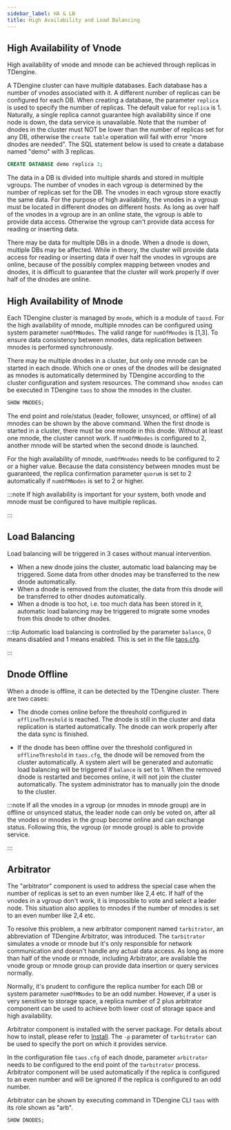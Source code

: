 ```yaml
---
sidebar_label: HA & LB
title: High Availability and Load Balancing
---
```


## High Availability of Vnode

High availability of vnode and mnode can be achieved through replicas in TDengine.

A TDengine cluster can have multiple databases. Each database has a number of vnodes associated with it. A different number of replicas can be configured for each DB. When creating a database, the parameter `replica` is used to specify the number of replicas. The default value for `replica` is 1. Naturally, a single replica cannot guarantee high availability since if one node is down, the data service is unavailable. Note that the number of dnodes in the cluster must NOT be lower than the number of replicas set for any DB, otherwise the `create table` operation will fail with error "more dnodes are needed". The SQL statement below is used to create a database named "demo" with 3 replicas.

```sql
CREATE DATABASE demo replica 3;
```

The data in a DB is divided into multiple shards and stored in multiple vgroups. The number of vnodes in each vgroup is determined by the number of replicas set for the DB. The vnodes in each vgroup store exactly the same data. For the purpose of high availability, the vnodes in a vgroup must be located in different dnodes on different hosts. As long as over half of the vnodes in a vgroup are in an online state, the vgroup is able to provide data access. Otherwise the vgroup can't provide data access for reading or inserting data.

There may be data for multiple DBs in a dnode. When a dnode is down, multiple DBs may be affected. While in theory, the cluster will provide data access for reading or inserting data if over half the vnodes in vgroups are online, because of the possibly complex mapping between vnodes and dnodes, it is difficult to guarantee that the cluster will work properly if over half of the dnodes are online.

## High Availability of Mnode

Each TDengine cluster is managed by `mnode`, which is a module of `taosd`. For the high availability of mnode, multiple mnodes can be configured using system parameter `numOfMNodes`. The valid range for `numOfMnodes` is [1,3]. To ensure data consistency between mnodes, data replication between mnodes is performed synchronously.

There may be multiple dnodes in a cluster, but only one mnode can be started in each dnode. Which one or ones of the dnodes will be designated as mnodes is automatically determined by TDengine according to the cluster configuration and system resources. The command `show mnodes` can be executed in TDengine `taos` to show the mnodes in the cluster.

```sql
SHOW MNODES;
```

The end point and role/status (leader, follower, unsynced, or offline) of all mnodes can be shown by the above command. When the first dnode is started in a cluster, there must be one mnode in this dnode. Without at least one mnode, the cluster cannot work. If `numOfMNodes` is configured to 2, another mnode will be started when the second dnode is launched.

For the high availability of mnode, `numOfMnodes` needs to be configured to 2 or a higher value. Because the data consistency between mnodes must be guaranteed, the replica confirmation parameter `quorum` is set to 2 automatically if `numOfMNodes` is set to 2 or higher.

:::note
If high availability is important for your system, both vnode and mnode must be configured to have multiple replicas.

:::

## Load Balancing

Load balancing will be triggered in 3 cases without manual intervention.

- When a new dnode joins the cluster, automatic load balancing may be triggered. Some data from other dnodes may be transferred to the new dnode automatically.
- When a dnode is removed from the cluster, the data from this dnode will be transferred to other dnodes automatically.
- When a dnode is too hot, i.e. too much data has been stored in it, automatic load balancing may be triggered to migrate some vnodes from this dnode to other dnodes.

:::tip
Automatic load balancing is controlled by the parameter `balance`, 0 means disabled and 1 means enabled. This is set in the file [taos.cfg](https://docs.tdengine.com/reference/config/#balance).

:::

## Dnode Offline

When a dnode is offline, it can be detected by the TDengine cluster. There are two cases:

- The dnode comes online before the threshold configured in `offlineThreshold` is reached. The dnode is still in the cluster and data replication is started automatically. The dnode can work properly after the data sync is finished.

- If the dnode has been offline over the threshold configured in `offlineThreshold` in `taos.cfg`, the dnode will be removed from the cluster automatically. A system alert will be generated and automatic load balancing will be triggered if `balance` is set to 1. When the removed dnode is restarted and becomes online, it will not join the cluster automatically. The system administrator has to manually join the dnode to the cluster.

:::note
If all the vnodes in a vgroup (or mnodes in mnode group) are in offline or unsynced status, the leader node can only be voted on, after all the vnodes or mnodes in the group become online and can exchange status. Following this, the vgroup (or mnode group) is able to provide service.

:::

## Arbitrator

The "arbitrator" component is used to address the special case when the number of replicas is set to an even number like 2,4 etc. If half of the vnodes in a vgroup don't work, it is impossible to vote and select a leader node. This situation also applies to mnodes if the number of mnodes is set to an even number like 2,4 etc.

To resolve this problem, a new arbitrator component named `tarbitrator`, an abbreviation of TDengine Arbitrator, was introduced. The `tarbitrator` simulates a vnode or mnode but it's only responsible for network communication and doesn't handle any actual data access. As long as more than half of the vnode or mnode, including Arbitrator, are available the vnode group or mnode group can provide data insertion or query services normally.

Normally, it's prudent to configure the replica number for each DB or system parameter `numOfMNodes` to be an odd number. However, if a user is very sensitive to storage space, a replica number of 2 plus arbitrator component can be used to achieve both lower cost of storage space and high availability.

Arbitrator component is installed with the server package. For details about how to install, please refer to [Install](../../operation/pkg-install). The `-p` parameter of `tarbitrator` can be used to specify the port on which it provides service.

In the configuration file `taos.cfg` of each dnode, parameter `arbitrator` needs to be configured to the end point of the `tarbitrator` process. Arbitrator component will be used automatically if the replica is configured to an even number and will be ignored if the replica is configured to an odd number.

Arbitrator can be shown by executing command in TDengine CLI `taos` with its role shown as "arb".

```sql
SHOW DNODES;
```
